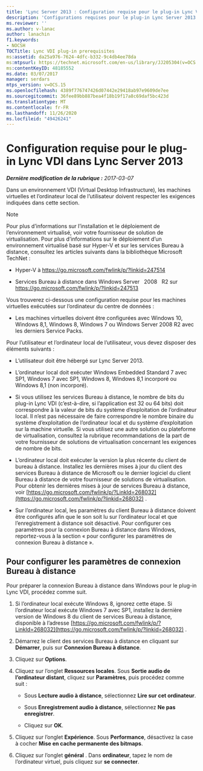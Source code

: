 ```yaml
---
title: 'Lync Server 2013 : Configuration requise pour le plug-in Lync VDI'
description: 'Configurations requises pour le plug-in Lync Server 2013 :'
ms.reviewer: ''
ms.author: v-lanac
author: lanachin
f1.keywords:
- NOCSH
TOCTitle: Lync VDI plug-in prerequisites
ms:assetid: da25a976-7624-4dfc-b332-9c4db4ee78da
ms:mtpsurl: https://technet.microsoft.com/en-us/library/JJ205304(v=OCS.15)
ms:contentKeyID: 48185552
ms.date: 03/07/2017
manager: serdars
mtps_version: v=OCS.15
ms.openlocfilehash: 4389f776747426d07442e29418ab97e9609de7ee
ms.sourcegitcommit: 36fee89bb887bea4f18b19f17a8c69daf5bc423d
ms.translationtype: MT
ms.contentlocale: fr-FR
ms.lasthandoff: 11/26/2020
ms.locfileid: "49426241"
---
```

# <a name="lync-vdi-plug-in-prerequisites-in-lync-server-2013"></a>Configuration requise pour le plug-in Lync VDI dans Lync Server 2013

<div data-xmlns="http://www.w3.org/1999/xhtml">

<div class="topic" data-xmlns="http://www.w3.org/1999/xhtml" data-msxsl="urn:schemas-microsoft-com:xslt" data-cs="https://msdn.microsoft.com/">

<div data-asp="https://msdn2.microsoft.com/asp">



</div>

<div id="mainSection">

<div id="mainBody">

<span> </span>

_**Dernière modification de la rubrique :** 2017-03-07_

Dans un environnement VDI (Virtual Desktop Infrastructure), les machines virtuelles et l’ordinateur local de l’utilisateur doivent respecter les exigences indiquées dans cette section.

<div>


> [!NOTE]  
> Pour plus d’informations sur l’installation et le déploiement de l’environnement virtualisé, voir votre fournisseur de solution de virtualisation. Pour plus d’informations sur le déploiement d’un environnement virtualisé basé sur Hyper-V et sur les services Bureau à distance, consultez les articles suivants dans la bibliothèque Microsoft TechNet : 
> <UL>
> <LI>
> <P>Hyper-V à <A class=uri href="https://go.microsoft.com/fwlink/p/?linkid=247514">https://go.microsoft.com/fwlink/p/?linkid=247514</A></P>
> <LI>
> <P>Services Bureau à distance dans Windows Server &nbsp; 2008 &nbsp; R2 sur <A class=uri href="https://go.microsoft.com/fwlink/p/?linkid=247513">https://go.microsoft.com/fwlink/p/?linkid=247513</A></P></LI></UL>



</div>

Vous trouverez ci-dessous une configuration requise pour les machines virtuelles exécutées sur l’ordinateur du centre de données :

  - Les machines virtuelles doivent être configurées avec Windows 10, Windows 8,1, Windows 8, Windows 7 ou Windows Server 2008 R2 avec les derniers Service Packs.

Pour l’utilisateur et l’ordinateur local de l’utilisateur, vous devez disposer des éléments suivants :

  - L’utilisateur doit être hébergé sur Lync Server 2013.

  - L’ordinateur local doit exécuter Windows Embedded Standard 7 avec SP1, Windows 7 avec SP1, Windows 8, Windows 8,1 incorporé ou Windows 8,1 (non incorporé).

  - Si vous utilisez les services Bureau à distance, le nombre de bits du plug-in Lync VDI (c’est-à-dire, si l’application est 32 ou 64 bits) doit correspondre à la valeur de bits du système d’exploitation de l’ordinateur local. Il n’est pas nécessaire de faire correspondre le nombre binaire du système d’exploitation de l’ordinateur local et du système d’exploitation sur la machine virtuelle. Si vous utilisez une autre solution ou plateforme de virtualisation, consultez la rubrique recommandations de la part de votre fournisseur de solutions de virtualisation concernant les exigences de nombre de bits.

  - L’ordinateur local doit exécuter la version la plus récente du client de bureau à distance. Installez les dernières mises à jour du client des services Bureau à distance de Microsoft ou le dernier logiciel du client Bureau à distance de votre fournisseur de solutions de virtualisation. Pour obtenir les dernières mises à jour de services Bureau à distance, voir [https://go.microsoft.com/fwlink/p/?LinkId=268032](https://go.microsoft.com/fwlink/p/?linkid=268032) .

  - Sur l’ordinateur local, les paramètres du client Bureau à distance doivent être configurés afin que le son soit lu sur l’ordinateur local et que l’enregistrement à distance soit désactivé. Pour configurer ces paramètres pour la connexion Bureau à distance dans Windows, reportez-vous à la section « pour configurer les paramètres de connexion Bureau à distance ».

<div>

## <a name="to-configure-remote-desktop-connection-settings"></a>Pour configurer les paramètres de connexion Bureau à distance

Pour préparer la connexion Bureau à distance dans Windows pour le plug-in Lync VDI, procédez comme suit.

1.  Si l’ordinateur local exécute Windows 8, ignorez cette étape. Si l’ordinateur local exécute Windows 7 avec SP1, installez la dernière version de Windows 8 du client de services Bureau à distance, disponible à l’adresse [https://go.microsoft.com/fwlink/p/?LinkId=268032](https://go.microsoft.com/fwlink/p/?linkid=268032) .

2.  Démarrez le client des services Bureau à distance en cliquant sur **Démarrer**, puis sur **Connexion Bureau à distance**.

3.  Cliquez sur **Options**.

4.  Cliquez sur l’onglet **Ressources locales**. Sous **Sortie audio de l’ordinateur distant**, cliquez sur **Paramètres**, puis procédez comme suit :
    
      - Sous **Lecture audio à distance**, sélectionnez **Lire sur cet ordinateur**.
    
      - Sous **Enregistrement audio à distance**, sélectionnez **Ne pas enregistrer**.
    
      - Cliquez sur **OK**.

5.  Cliquez sur l’onglet **Expérience**. Sous **Performance**, désactivez la case à cocher **Mise en cache permanente des bitmaps**.

6.  Cliquez sur l’onglet **général** . Dans **ordinateur**, tapez le nom de l’ordinateur virtuel, puis cliquez sur **se connecter**.

</div>

</div>

<span> </span>

</div>

</div>

</div>

